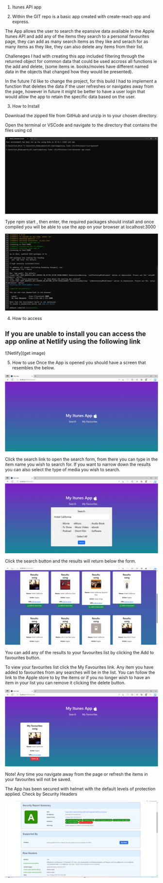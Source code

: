 1. Itunes API app

2. Within the GIT repo is a basic app created with create-react-app and express.

The App allows the user to search the epansive data available in the Apple Itunes API and add any of the
items they search to a personal favourites page, they can add as many search items as they like and serach 
for as many items as they like, they can also delete any items from their list.

Challeneges I had with creating this app included filtering through the returned object for common data that
could be used accross all functions ie the add and delete, (some items ie. books/movies have different
named data in the objects that changed how they would be presented).

In the future I'd like to change the project, for this build I had to implement a function that deletes the 
data if the user refreshes or navigates away from the page, however in future it might be better to have a user
login that would allow the app to retain the specific data based on the user.

3. How to Install

Download the zipped file from GitHub and unzip in to your chosen directory.

Open the terminal or VSCode and navigate to the directory that contains the files using cd

![terminal](Images/Screenshot%20(39).png)

Type npm start , then enter, the required packages should install and once compiled you will be able to use the app on your browser at localhost:3000

![Succrssful Compile](Images/Screenshot%20(40).png)

4. How to access

If you are unable to install you can access the app online at Netlify using the following link
- 
![Netlify](get image)

5. How to use
Once the App is opened you should have a screen that resembles the below. 

![Opening Screen](Images/Screenshot%20(41).png)

Click the search link to open the search form, from there you can type in the 
item name you wish to search for. If you want to narrow down the results you 
can also select the type of media you wish to search. 

![Search example](Images/Screenshot%20(44).png)

Click the search button and the results will return below the form. 

![results](Images/Screenshot%20(42).png)

You can add any of the results to your favourites list by clicking the 
Add to favourites button. 

To view your favourites list click the My Favourites link. 
Any item you have added to favourites from any searches will be in the list. 
You can follow the link to the Apple store to by the items or if you no 
longer wish to have an item in your list you can remove it clicking the
delete button. 

![Favourites](Images/Screenshot%20(43).png)

Note! Any time you navigate away from the page or refresh the items in your favourites 
will not be saved. 

The App has been secured with helmet with the default levels of protection applied.
Check by Security Headers

![Security Check](Images/Screenshot%20(45).png)



